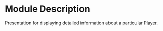 # Module Description
Presentation for displaying detailed information about a particular [Player](https://github.com/mitchtabian/Dota-Info/blob/dev-1/player/src/main/java/com/codingwithmitch/player/Player.kt).